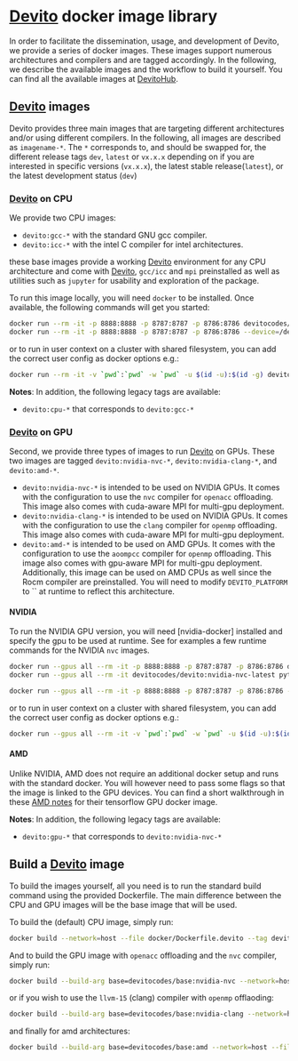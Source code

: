 # [Devito] docker image library

In order to facilitate the dissemination, usage, and development of Devito, we provide a series of docker images. These images support numerous architectures and compilers and are tagged accordingly. In the following, we describe the available images and the workflow to build it yourself. You can find all the available images at [DevitoHub](https://hub.docker.com/r/devitocodes/). 

## [Devito] images

Devito provides three main images that are targeting different architectures and/or using different compilers. In the following, all images are described as `imagename-*`. The `*` corresponds to, and should be swapped for, the different release tags `dev`, `latest` or `vx.x.x` depending on if you are interested in specific versions (`vx.x.x`), the latest stable release(`latest`), or the latest development status (`dev`)

### [Devito] on CPU

We provide two CPU images:
- `devito:gcc-*` with the standard GNU gcc compiler.
- `devito:icc-*` with the intel C compiler for intel architectures.

these base images provide a working [Devito] environment for any CPU architecture and come with [Devito], `gcc/icc` and `mpi` preinstalled as well as utilities such as `jupyter` for usability and exploration of the package.

To run this image locally, you will need `docker` to be installed. Once available, the following commands will get you started:

```bash
docker run --rm -it -p 8888:8888 -p 8787:8787 -p 8786:8786 devitocodes/devito:gcc-latest
docker run --rm -it -p 8888:8888 -p 8787:8787 -p 8786:8786 --device=/dev/infiniband/uverbs0 --device=/dev/infiniband/rdma_cm devitocodes/devito:gcc-latest
```

or to run in user context on a cluster with shared filesystem, you can add the correct user config as docker options e.g.:

```bash
docker run --rm -it -v `pwd`:`pwd` -w `pwd` -u $(id -u):$(id -g) devitocodes/devito:gcc-latest python examples/seismic/acoustic/acoustic_example.py
```

**Notes**:
In addition, the following legacy tags are available:

- `devito:cpu-*` that corresponds to `devito:gcc-*`


### [Devito] on GPU

Second, we provide three types of images to run [Devito] on GPUs. These two images are tagged `devito:nvidia-nvc-*`, `devito:nvidia-clang-*`, and `devito:amd-*`.

- `devito:nvidia-nvc-*` is intended to be used on NVIDIA GPUs. It comes with the configuration to use the `nvc` compiler for `openacc` offloading. This image also comes with cuda-aware MPI for multi-gpu deployment.
- `devito:nvidia-clang-*` is intended to be used on NVIDIA GPUs. It comes with the configuration to use the `clang` compiler for `openmp` offloading. This image also comes with cuda-aware MPI for multi-gpu deployment.
- `devito:amd-*` is intended to be used on AMD GPUs. It comes with the configuration to use the `aoompcc` compiler for `openmp` offloading. This image also comes with gpu-aware MPI for multi-gpu deployment. Additionally, this image can be used on AMD CPUs as well since the Rocm compiler are preinstalled. You will need to modify `DEVITO_PLATFORM`  to `` at runtime to reflect this architecture.

#### NVIDIA

To run the NVIDIA GPU version, you will need [nvidia-docker] installed and specify the gpu to be used at runtime. See for examples a few runtime commands for the NVIDIA `nvc` images.


```bash
docker run --gpus all --rm -it -p 8888:8888 -p 8787:8787 -p 8786:8786 devitocodes/devito:nvidia-nvc-latest
docker run --gpus all --rm -it devitocodes/devito:nvidia-nvc-latest python examples/seismic/acoustic/acoustic_example.py

docker run --gpus all --rm -it -p 8888:8888 -p 8787:8787 -p 8786:8786 --device=/dev/infiniband/uverbs0 --device=/dev/infiniband/rdma_cm  devitocodes/devito:nvidia-nvc-latest
```

or to run in user context on a cluster with shared filesystem, you can add the correct user config as docker options e.g.:

```bash
docker run --gpus all --rm -it -v `pwd`:`pwd` -w `pwd` -u $(id -u):$(id -g) devitocodes/devito:nvidia-nvc-latest python examples/seismic/acoustic/acoustic_example.py
```


#### AMD

Unlike NVIDIA, AMD does not require an additional docker setup and runs with the standard docker. You will however need to pass some flags so that the image is linked to the GPU devices. You can find a short walkthrough in these [AMD notes](https://developer.amd.com/wp-content/resources/ROCm%20Learning%20Centre/chapter5/Chapter5.3_%20KerasMultiGPU_ROCm.pdf) for their tensorflow GPU docker image.


**Notes**:
In addition, the following legacy tags are available:

- `devito:gpu-*` that corresponds to `devito:nvidia-nvc-*`


## Build a [Devito] image

To build the images yourself, all you need is to run the standard build command using the provided Dockerfile. The main difference between the CPU and GPU images will be the base image that will be used.


To build the (default) CPU image, simply run:

```bash
docker build --network=host --file docker/Dockerfile.devito --tag devito .
```

And to build the GPU image with `openacc` offloading and the `nvc` compiler, simply run:

```bash
docker build --build-arg base=devitocodes/base:nvidia-nvc --network=host --file docker/Dockerfile.devito --tag devito .
```

or if you wish to use the `llvm-15` (clang) compiler with `openmp` offlaoding:

```bash
docker build --build-arg base=devitocodes/base:nvidia-clang --network=host --file docker/Dockerfile --tag devito .
```

and finally for amd architectures:


```bash
docker build --build-arg base=devitocodes/base:amd --network=host --file docker/Dockerfile --tag devito .
```


[Devito]:https://github.com/devitocodes/devito